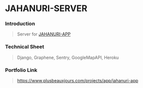 # JAHANURI-SERVER


### Introduction

> Server for <a href="https://github.com/plusbeauxjours/Jahanuri-app">JAHANURI-APP</a>

### Technical Sheet

> Django, Graphene, Sentry, GoogleMapAPI, Heroku

### Portfolio Link

> https://www.plusbeauxjours.com/projects/app/jahanuri-app

